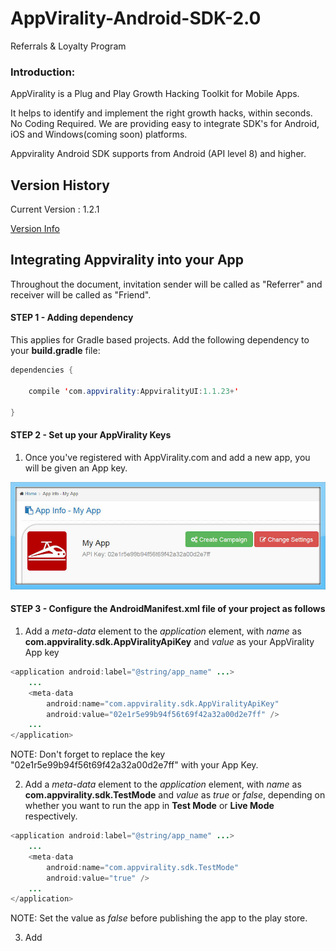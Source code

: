 # AppVirality-Android-SDK-2.0
Referrals &amp; Loyalty Program

<H3>Introduction:</H3>
AppVirality is a Plug and Play Growth Hacking Toolkit for Mobile Apps. 

It helps to identify and implement the right growth hacks, within seconds. No Coding Required. We are providing easy to integrate SDK's for Android, iOS and Windows(coming soon) platforms.

Appvirality Android SDK supports from Android (API level 8) and higher.

Version History 
---------------

Current Version : 1.2.1

[Version Info](https://github.com/farazAV/AppVirality-Android-SDK-2.0/wiki/Android-SDK-Version-History)

Integrating Appvirality into your App
-------------------------------------

Throughout the document, invitation sender will be called as "Referrer" and receiver will be called as "Friend".


<H4>STEP 1 - Adding dependency</H4>

This applies for Gradle based projects. Add the following dependency to your <b>build.gradle</b> file: 

```java
dependencies {

    compile 'com.appvirality:AppviralityUI:1.1.23+'

}
```

<H4>STEP 2 - Set up your AppVirality Keys</H4>

1. Once you've registered with AppVirality.com and add a new app, you will be given an App key.

![Alt text](https://github.com/appvirality/appvirality-sdk-android/blob/master/images/App-key-obtaining.jpg?raw=true)

<H4>STEP 3 - Configure the <b>AndroidManifest.xml</b> file of your project as follows</H4> 

1. Add a <i>meta-data</i> element to the <i>application</i> element, with <i>name</i> as <b>com.appvirality.sdk.AppViralityApiKey</b> and <i>value</i> as your AppVirality App key
    
```java
<application android:label="@string/app_name" ...>
    ...
    <meta-data
        android:name="com.appvirality.sdk.AppViralityApiKey"
        android:value="02e1r5e99b94f56t69f42a32a00d2e7ff" />
    ...
</application>
```

NOTE: Don't forget to replace the key "02e1r5e99b94f56t69f42a32a00d2e7ff" with your App Key.

2. Add a <i>meta-data</i> element to the <i>application</i> element, with <i>name</i> as <b>com.appvirality.sdk.TestMode</b> and <i>value</i> as <i>true</i> or <i>false</i>, depending on whether you want to run the app in <b>Test Mode</b> or <b>Live Mode</b> respectively.

```java
<application android:label="@string/app_name" ...>
    ...
    <meta-data
        android:name="com.appvirality.sdk.TestMode"
        android:value="true" />
    ...
</application>
```

NOTE: Set the value as <i>false</i> before publishing the app to the play store.

3. Add
